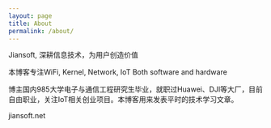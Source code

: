 ```yaml
---
layout: page
title: About
permalink: /about/
---
```


Jiansoft, 深耕信息技术，为用户创造价值 

本博客专注WiFi, Kernel, Network, IoT Both software and hardware

博主国内985大学电子与通信工程研究生毕业，就职过Huawei、DJI等大厂，目前自由职业，关注IoT相关创业项目。本博客用来发表平时的技术学习文章。

jiansoft.net
